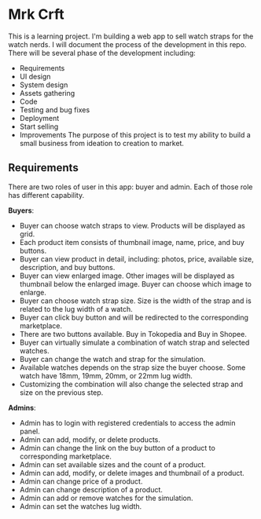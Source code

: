 # Mrk Crft
This is a learning project. I'm building a web app to sell watch straps for the watch nerds. I will document the process of the development in this repo. There will be several phase of the development including:
- Requirements
- UI design
- System design
- Assets gathering
- Code
- Testing and bug fixes
- Deployment
- Start selling
- Improvements
The purpose of this project is to test my ability to build a small business from ideation to creation to market. 

## Requirements
There are two roles of user in this app: buyer and admin. Each of those role has different capability.

**Buyers**:
- Buyer can choose watch straps to view. Products will be displayed as grid. 
- Each product item consists of thumbnail image, name, price, and buy buttons.
- Buyer can view product in detail, including: photos, price, available size, description, and buy buttons.
- Buyer can view enlarged image. Other images will be displayed as thumbnail below the enlarged image. Buyer can choose which image to enlarge.
- Buyer can choose watch strap size. Size is the width of the strap and is related to the lug width of a watch.
- Buyer can click buy button and will be redirected to the corresponding marketplace.
- There are two buttons available. Buy in Tokopedia and Buy in Shopee.
- Buyer can virtually simulate a combination of watch strap and selected watches.
- Buyer can change the watch and strap for the simulation.
- Available watches depends on the strap size the buyer choose. Some watch have 18mm, 19mm, 20mm, or 22mm lug width.
- Customizing the combination will also change the selected strap and size on the previous step.

**Admins**:
- Admin has to login with registered credentials to access the admin panel.
- Admin can add, modify, or delete products.
- Admin can change the link on the buy button of a product to corresponding marketplace.
- Admin can set available sizes and the count of a product.
- Admin can add, modify, or delete images and thumbnail of a product.
- Admin can change price of a product.
- Admin can change description of a product.
- Admin can add or remove watches for the simulation.
- Admin can set the watches lug width.